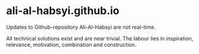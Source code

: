 # ali-al-habsyi.github.io

Updates to Github-repository Ali-Al-Habsyi are not real-time.

All technical solutions exist and are near trivial. The labour lies in inspiration, relevance, motivation, combination and construction.

